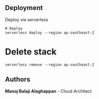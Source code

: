 ## Deployment
Deploy via serverless

```
# Deploy
serverless deploy --region ap-southeast-2
```

# Delete stack
```
serverless remove --region ap-southeast-2
```


## Authors
 **Manoj Balaji Alaghappan**  - Cloud Architect
